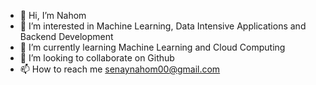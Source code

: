 - 👋 Hi, I’m Nahom
- 👀 I’m interested in Machine Learning, Data Intensive Applications and Backend Development
- 🌱 I’m currently learning Machine Learning and Cloud Computing
- 💞️ I’m looking to collaborate on Github
- 📫 How to reach me senaynahom00@gmail.com

<!---
Nahom32/Nahom32 is a ✨ special ✨ repository because its `README.md` (this file) appears on your GitHub profile.
You can click the Preview link to take a look at your changes.
--->
